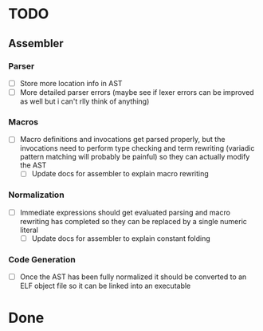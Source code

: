 # TODO

## Assembler

### Parser
 - [ ] Store more location info in AST
 - [ ] More detailed parser errors (maybe see if lexer errors can be improved
       as well but i can't rlly think of anything)

### Macros
 - [ ] Macro definitions and invocations get parsed properly, but the
       invocations need to perform type checking and term rewriting (variadic
	   pattern matching will probably be painful) so they can actually modify
	   the AST
   - [ ] Update docs for assembler to explain macro rewriting

### Normalization
 - [ ] Immediate expressions should get evaluated parsing and macro rewriting
       has completed so they can be replaced by a single numeric literal
   - [ ] Update docs for assembler to explain constant folding

### Code Generation
 - [ ] Once the AST has been fully normalized it should be converted to an ELF
       object file so it can be linked into an executable

# Done
